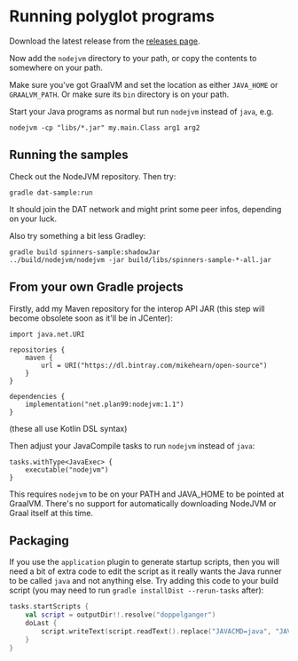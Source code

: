 # Running polyglot programs

Download the latest release from the [releases page](https://github.com/mikehearn/nodejvm/releases).

Now add the `nodejvm` directory to your path, or copy the contents to somewhere on your path.

Make sure you've got GraalVM and set the location as either `JAVA_HOME` or `GRAALVM_PATH`. Or make sure
its `bin` directory is on your path.

Start your Java programs as normal but run `nodejvm` instead of `java`, e.g.

`nodejvm -cp "libs/*.jar" my.main.Class arg1 arg2`

## Running the samples

Check out the NodeJVM repository. Then try:

```
gradle dat-sample:run
```

It should join the DAT network and might print some peer infos, depending on your luck.

Also try something a bit less Gradley:

```
gradle build spinners-sample:shadowJar
../build/nodejvm/nodejvm -jar build/libs/spinners-sample-*-all.jar
```

## From your own Gradle projects

Firstly, add my Maven repository for the interop API JAR (this step will become obsolete soon as it'll be in JCenter):

```
import java.net.URI

repositories {
    maven {
        url = URI("https://dl.bintray.com/mikehearn/open-source")
    }
}

dependencies {
    implementation("net.plan99:nodejvm:1.1")
}
```

(these all use Kotlin DSL syntax)

Then adjust your JavaCompile tasks to run `nodejvm` instead of `java`:

```
tasks.withType<JavaExec> {
    executable("nodejvm")
}
```

This requires `nodejvm` to be on your PATH and JAVA_HOME to be pointed at GraalVM.
There's no support for automatically downloading NodeJVM or Graal itself at this
time.

## Packaging

If you use the `application` plugin to generate startup scripts, then you will need a bit of extra code to edit the
script as it really wants the Java runner to be called `java` and not anything else. Try adding this code to your
build script (you may need to run `gradle installDist --rerun-tasks` after):

```kotlin
tasks.startScripts {
    val script = outputDir!!.resolve("doppelganger")
    doLast {
        script.writeText(script.readText().replace("JAVACMD=java", "JAVACMD=nodejvm"))
    }
}
```
